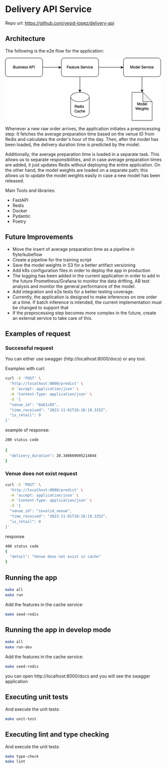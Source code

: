 # Delivery API Service

Repo url: https://github.com/yesid-lopez/delivery-api

## Architecture

The following is the e2e flow for the application:

![e2e](https://raw.githubusercontent.com/yesid-lopez/delivery-api/main/docs/e2e.png?token=GHSAT0AAAAAAB5U4C3JFIM4PSXNSTSCWG62ZKCSHYA)

Whenever a new raw order arrives, the application initiates a preprocessing step: It fetches the average preparation time based on the venue ID from Redis and calculates the order's hour of the day. Then, after the model has been loaded, the delivery duration time is predicted by the model.

Additionally, the average preparation time is loaded in a separate task. This allows us to separate responsibilities, and in case average preparation times are added, it just updates Redis without deploying the entire application. On the other hand, the model weights are loaded on a separate path; this allows us to update the model weights easily in case a new model has been released.

Main Tools and libraries:
- FastAPI
- Redis
- Docker
- Pydantic
- Poetry

## Future Improvements

- Move the insert of average preparation time as a pipeline in flyte/kubeflow
- Create a pipeline for the training script
- Save the model weights in S3 for a better artifact versioning
- Add k8s configuration files in order to deploy the app in production
- The logging has been added in the current application in order to add in the future Prometheus/Grafana to monitor the data drifting, AB test analysis and monitor the general performance of the model.
- Add integration and e2e tests for a better testing coverage.
- Currently, the application is designed to make inferences on one order at a time. If batch inference is intended, the current implementation must be changed to support that
- If the preprocessing step becomes more complex in the future, create an external service to take care of this.

## Examples of request

### Successful request

You can either use swagger (http://localhost:8000/docs) or any tool.

Examples with curl:
```bash
curl -X 'POST' \
  'http://localhost:8000/predict' \
  -H 'accept: application/json' \
  -H 'Content-Type: application/json' \
  -d '{
  "venue_id": "8a61c05",
  "time_received": "2023-11-01T18:18:19.335Z",
  "is_retail": 0
}'
```

example of response:
```bash
200 status code

{
  "delivery_duration": 20.340660095214844
}
```

### Venue does not exist request

```bash
curl -X 'POST' \
  'http://localhost:8000/predict' \
  -H 'accept: application/json' \
  -H 'Content-Type: application/json' \
  -d '{
  "venue_id": "invalid_venue",
  "time_received": "2023-11-01T18:18:19.335Z",
  "is_retail": 0
}'
```
response
```bash
400 status code
{
  "detail": "Venue does not exist in cache"
}
```

## Running the app

```bash
make all
make run
```

Add the features in the cache service:
```bash
make seed-redis
```

## Running the app in develop mode

```bash
make all
make run-dev
```

Add the features in the cache service:
```bash
make seed-redis
```

you can open http://localhost:8000/docs and you will see the swagger application

## Executing unit tests

And execute the unit tests:
```bash
make unit-test
```

## Executing lint and type checking

And execute the unit tests:
```bash
make type-check
make lint
```